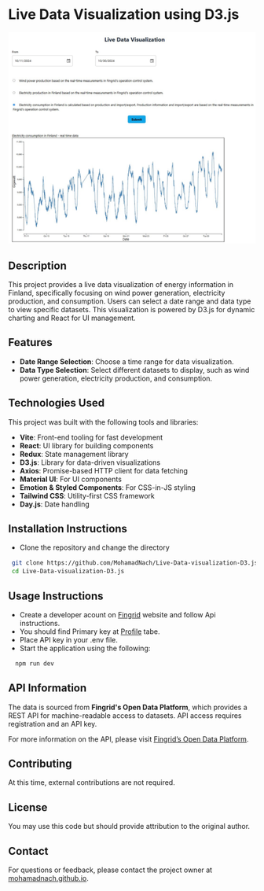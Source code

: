 # Live Data Visualization using D3.js

![Energy Data Visualization](./Documentation/Electricity-consumption-in-Finland.jpg)

## Description

This project provides a live data visualization of energy information in Finland, specifically focusing on wind power generation, electricity production, and consumption. Users can select a date range and data type to view specific datasets. This visualization is powered by D3.js for dynamic charting and React for UI management.

## Features

- **Date Range Selection**: Choose a time range for data visualization.
- **Data Type Selection**: Select different datasets to display, such as wind power generation, electricity production, and consumption.

## Technologies Used

This project was built with the following tools and libraries:

- **Vite**: Front-end tooling for fast development
- **React**: UI library for building components
- **Redux**: State management library
- **D3.js**: Library for data-driven visualizations
- **Axios**: Promise-based HTTP client for data fetching
- **Material UI**: For UI components
- **Emotion & Styled Components**: For CSS-in-JS styling
- **Tailwind CSS**: Utility-first CSS framework
- **Day.js**: Date handling

## Installation Instructions

- Clone the repository and change the directory

```sh
 git clone https://github.com/MohamadNach/Live-Data-visualization-D3.js.git
 cd Live-Data-visualization-D3.js
```

## Usage Instructions

- Create a developer acount on [Fingrid](https://data.fingrid.fi/en/instructions) website and follow Api instructions.
- You should find Primary key at [Profile](https://developer-data.fingrid.fi/profile) tabe.
- Place API key in your .env file.
- Start the application using the following:

```sh
  npm run dev
```

## API Information

The data is sourced from **Fingrid's Open Data Platform**, which provides a REST API for machine-readable access to datasets. API access requires registration and an API key.

For more information on the API, please visit [Fingrid’s Open Data Platform](https://data.fingrid.fi/).

## Contributing

At this time, external contributions are not required.

## License

You may use this code but should provide attribution to the original author.

## Contact

For questions or feedback, please contact the project owner at [mohamadnach.github.io](https://mohamadNach.github.io).

```

```
